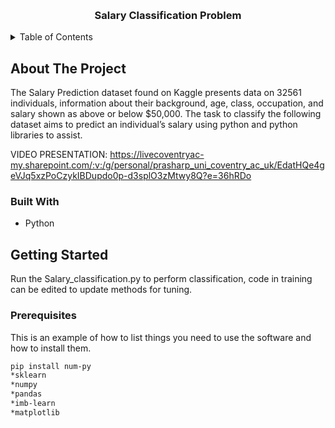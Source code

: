 <a name="readme-top"></a>

<br />
<div align="center">
  <a href="https://github.coventry.ac.uk/prasharp/6006CEM_PP_9246731/"></a>

<h3 align="center">Salary Classification Problem</h3>
</div>



<!-- TABLE OF CONTENTS -->
<details>
  <summary>Table of Contents</summary>
  <ol>
    <li>
      <a href="#about-the-project">About The Project</a>
      <ul>
        <li><a href="#built-with">Built With</a></li>
      </ul>
    </li>
    <li>
      <a href="#getting-started">Getting Started</a>
      <ul>
        <li><a href="#prerequisites">Prerequisites</a></li>
        <li><a href="#installation">Installation</a></li>
      </ul>
    </li>
  </ol>
</details>



<!-- ABOUT THE PROJECT -->
## About The Project

The Salary Prediction dataset found on Kaggle presents data on 32561 individuals, information about their background, age, class, occupation, and salary shown as above or below $50,000. The task to classify the following dataset aims to predict an individual’s salary using python and python libraries to assist. 

VIDEO PRESENTATION:
https://livecoventryac-my.sharepoint.com/:v:/g/personal/prasharp_uni_coventry_ac_uk/EdatHQe4geVJq5xzPoCzykIBDupdo0p-d3splO3zMtwy8Q?e=36hRDo


### Built With

* Python


<!-- GETTING STARTED -->
## Getting Started

Run the Salary_classification.py to perform classification, code in training can be edited to update methods for tuning.

### Prerequisites

This is an example of how to list things you need to use the software and how to install them.
 ```sh
pip install num-py
*sklearn
*numpy
*pandas
*imb-learn
*matplotlib
 ```


